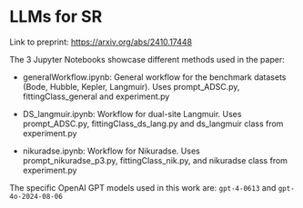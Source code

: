 # LLMs for SR

Link to preprint: https://arxiv.org/abs/2410.17448

The 3 Jupyter Notebooks showcase different methods used in the paper:
  - generalWorkflow.ipynb: General workflow for the benchmark datasets (Bode, Hubble, Kepler, Langmuir).
    Uses prompt_ADSC.py, fittingClass_general and experiment.py
  
  - DS_langmuir.ipynb: Workflow for dual-site Langmuir.
    Uses prompt_ADSC.py, fittingClass_ds_lang.py and ds_langmuir class from experiment.py
    
  - nikuradse.ipynb: Workflow for Nikuradse.
    Uses prompt_nikuradse_p3.py, fittingClass_nik.py, and nikuradse class from experiment.py


The specific OpenAI GPT models used in this work are: `gpt-4-0613` and `gpt-4o-2024-08-06` 

